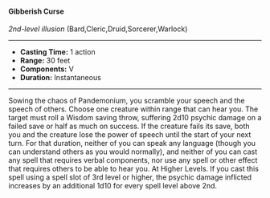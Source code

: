 #### Gibberish Curse
*2nd-level illusion* (Bard,Cleric,Druid,Sorcerer,Warlock)
___
- **Casting Time:** 1 action
- **Range:** 30 feet
- **Components:** V
- **Duration:** Instantaneous
---
Sowing the chaos of Pandemonium, you scramble
your speech and the speech of others. Choose one
creature within range that can hear you. The target
must roll a Wisdom saving throw, suffering 2d10
psychic damage on a failed save or half as much on
success. If the creature fails its save, both you and
the creature lose the power of speech until the start
of your next turn. For that duration, neither of you
can speak any language (though you can
understand others as you would normally), and
neither of you can cast any spell that requires verbal
components, nor use any spell or other effect that
requires others to be able to hear you.
At Higher Levels.  If you cast this spell using a
spell slot of 3rd level or higher, the psychic damage
inflicted increases by an additional 1d10 for every
spell level above 2nd.
